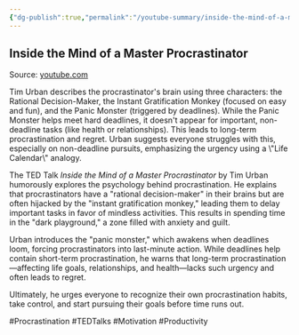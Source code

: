 ```yaml
---
{"dg-publish":true,"permalink":"/youtube-summary/inside-the-mind-of-a-master-procrastinator/","title":"Inside the Mind of a Master Procrastinator","tags":["video","summary"],"created":"2025-05-17T07:28:09.728+07:00","updated":"2025-08-06T06:49:35.794+07:00"}
---
```



## Inside the Mind of a Master Procrastinator

Source: [youtube.com](https://www.youtube.com/watch?v=arj7oStGLkU)  

Tim Urban describes the procrastinator's brain using three characters: the Rational Decision-Maker, the Instant Gratification Monkey (focused on easy and fun), and the Panic Monster (triggered by deadlines). While the Panic Monster helps meet hard deadlines, it doesn't appear for important, non-deadline tasks (like health or relationships). This leads to long-term procrastination and regret. Urban suggests everyone struggles with this, especially on non-deadline pursuits, emphasizing the urgency using a \\"Life Calendar\\" analogy.

The TED Talk *Inside the Mind of a Master Procrastinator* by Tim Urban humorously explores the psychology behind procrastination. He explains that procrastinators have a "rational decision-maker" in their brains but are often hijacked by the "instant gratification monkey," leading them to delay important tasks in favor of mindless activities. This results in spending time in the "dark playground," a zone filled with anxiety and guilt.

Urban introduces the "panic monster," which awakens when deadlines loom, forcing procrastinators into last-minute action. While deadlines help contain short-term procrastination, he warns that long-term procrastination—affecting life goals, relationships, and health—lacks such urgency and often leads to regret.

Ultimately, he urges everyone to recognize their own procrastination habits, take control, and start pursuing their goals before time runs out.

#Procrastination #TEDTalks #Motivation #Productivity  
